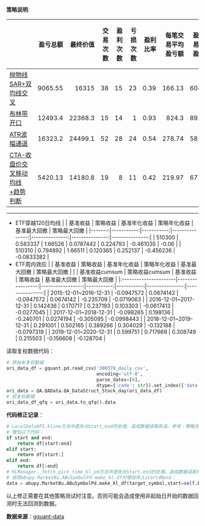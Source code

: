 
**策略说明**:

|                                                              | 盈亏总额 | 最终价值 | 交易次数 | 盈利次数 | 亏损次数 | 盈利比率 | 每笔交易平均盈亏额 | 盈利交易平均盈利额 | 亏损交易平均亏损额 |    R | 最大回撤 | 买入平均花费 | 平均获利期望 | 平均亏损期望 | 盈亏比 | 策略年化收益 | 基准年化收益 | 赢利交易平均持股天数 | 亏损交易平均持股天数 |
| :----------------------------------------------------------- | -------: | -------: | -------: | -------: | -------: | -------: | -----------------: | -----------------: | -----------------: | ---: | -------: | -----------: | -----------: | -----------: | -----: | -----------: | -----------: | -------------------: | -------------------: |
| [抛物线SAR+双均线交叉](策略测试-趋向策略-抛物线SAR+双均线交叉.ipynb) |  9065.55 |    16315 |       38 |       15 |       23 |     0.39 |             166.13 |             604.37 |            -119.68 | 1.39 |    -0.16 |      2436.23 |         0.19 |        -0.06 |   1.97 |         0.13 |        -0.05 |                37.88 |                14.43 |
| [布林带开口](策略测试-通道策略-布林带通道宽度.ipynb) |    12493.4 |    22368.3 |         15 |         14 |          1 |       0.93 |                824.3 |               892.39 |              -128.83 | 6.4 |      -0.26 |        3054.88 |           0.26 |          -0.07 |    11.73 |           0.26 |          -0.05 |                  58.74 |                     22 |
| [ATR波幅通道](策略测试-通道策略-ATR波幅通道.ipynb) |    16323.2 |    24499.1 |         52 |         28 |         24 |       0.54 |               278.74 |               582.97 |               -76.19 | 3.66 |      -0.22 |        2194.26 |           0.19 |          -0.04 |     7.63 |           0.31 |          -0.05 |                  50.59 |                  20.67 |
| [CTA-收盘价交叉移动均线+趋势判断](策略测试-交叉策略-CTA-收盘价交叉移动均线+趋势判断.ipynb) |  5420.13 |    14180.8 |         19 |          8 |         11 |       0.42 |               219.97 |               677.52 |              -112.79 | 1.95 |      -0.11 |        2516.46 |           0.19 |          -0.04 |     4.94 |           0.09 |          -0.05 |                  28.25 |                   6.55 |

---

* ETF穿越120日均线
|        |   基准收益 |   策略收益 |   基准年化收益 |   策略年化收益 |   基准最大回撤 |   策略最大回撤 |
|-------:|-----------:|-----------:|---------------:|---------------:|---------------:|---------------:|
| 510300 |   0.583337 |    1.66526 |      0.0787442 |       0.224793 |      -0.461035 |     -0.06      |
| 510310 |   0.794892 |    1.66511 |      0.120365  |       0.252137 |      -0.456236 |     -0.0833382 |
* ETF周内效应
|        |   基准收益 |   策略收益 |   基准年化收益 |   策略年化收益 |   基准最大回撤 |   策略最大回撤 |
|                       |   基准收益cumsum |   策略收益cumsum |   基准收益 |   策略收益 |   基准最大回撤 |   策略最大回撤 |
|:----------------------|-----------------:|-----------------:|-----------:|-----------:|---------------:|---------------:|
| 2015-12-01~2016-12-31 |       -0.0947572 |        0.0674142 | -0.0947572 |  0.0674142 |     -0.235709  |     -0.0719063 |
| 2016-12-01~2017-12-31 |        0.142436  |        0.170717  |  0.237193  |  0.103303  |     -0.0617413 |     -0.0277045 |
| 2017-12-01~2018-12-31 |       -0.098265  |        0.198136  | -0.240701  |  0.0274194 |     -0.305095  |     -0.0998443 |
| 2018-12-01~2019-12-31 |        0.291001  |        0.502165  |  0.389266  |  0.304029  |     -0.132188  |     -0.0797319 |
| 2019-12-01~2020-12-31 |        0.599751  |        0.717669  |  0.308749  |  0.215503  |     -0.156608  |     -0.128704  |


读取复权数据代码：

```python
# 原始未复权数据
ori_data_df = gquant.pd.read_csv('300378_daily.csv', 
                                 encoding='utf-8', 
                                 parse_dates=[0], 
                                 dtype={'code': str}).set_index(['date', 'code'])
ori_data = QA.QAData.QA_DataStruct_Stock_day(ori_data_df)
# 前复权数据
ori_data_df_qfq = ori_data.to_qfq().data
```

**代码修正记录**：

```python
# LocalDataAPI.kline方法中遗失对start,end的处理。造成数据读取有误。参考：策略测试-通道策略-ATR波幅通道.ipynb
# 增加以下代码：
if start and end:
    return df[start:end]
elif start:
    return df[start:]
elif end:
    return df[:end]
# KLManager._fetch_pick_time_kl_pd方法中遗失对start,end的处理。造成数据读取有误。参考：策略测试-通道策略-ATR波幅通道.ipynb
# 调用abupy.MarketBu.ABuSymbolPd.make_kl_df时增加传入start和end：
data = abupy.MarketBu.ABuSymbolPd.make_kl_df(target_symbol,start=self.benchmark.start,end=self.benchmark.end)
```
以上修正需要在其他策略测试时注意。否则可能会造成使用非起始日开始的数据回测时无法回测到数据。

**数据来源**：[gquant-data](https://github.com/GuQiangJS/gquant-data)
